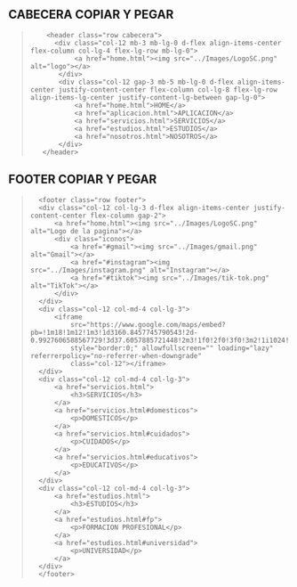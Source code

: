 ## CABECERA COPIAR Y PEGAR

>         <header class="row cabecera">
>           <div class="col-12 mb-3 mb-lg-0 d-flex align-items-center flex-column col-lg-4 flex-lg-row mb-lg-0">
>                <a href="home.html"><img src="../Images/LogoSC.png" alt="logo"></a>
>            </div>
>            <div class="col-12 gap-3 mb-5 mb-lg-0 d-flex align-items-center justify-content-center flex-column col-lg-8 flex-lg-row align-items-lg-center justify-content-lg-between gap-lg-0">
>                <a href="home.html">HOME</a>
>                <a href="aplicacion.html">APLICACION</a>
>                <a href="servicios.html">SERVICIOS</a>
>                <a href="estudios.html">ESTUDIOS</a>
>                <a href="nosotros.html">NOSOTROS</a>
>            </div>
>        </header>

## FOOTER COPIAR Y PEGAR

>       <footer class="row footer">
>       <div class="col-12 col-lg-3 d-flex align-items-center justify-content-center flex-column gap-2">
>           <a href="home.html"><img src="../Images/LogoSC.png" alt="Logo de la pagina"></a>
>           <div class="iconos">
>               <a href="#gmail"><img src="../Images/gmail.png" alt="Gmail"></a>
>               <a href="#instagram"><img src="../Images/instagram.png" alt="Instagram"></a>
>               <a href="#tiktok"><img src="../Images/tik-tok.png" alt="TikTok"></a>
>           </div>
>       </div>
>       <div class="col-12 col-md-4 col-lg-3">
>           <iframe
>               src="https://www.google.com/maps/embed?pb=!1m18!1m12!1m3!1d3160.8457745790543!2d-0.9927606588567729!3d37.6057885721448!2m3!1f0!2f0!3f0!3m2!1i1024!2i768!4f13.1!3m3!1m2!1s0xd634224e0bc8c2b%3A0xf62d78a986855460!2sCIFP%20Carlos%20III!5e0!3m2!1ses!2ses!4v1702134545952!5m2!1ses!2ses"
>               style="border:0;" allowfullscreen="" loading="lazy" referrerpolicy="no-referrer-when-downgrade"
>               class="col-12"></iframe>
>       </div>
>       <div class="col-12 col-md-4 col-lg-3">
>           <a href="servicios.html">
>               <h3>SERVICIOS</h3>
>           </a>
>           <a href="servicios.html#domesticos">
>               <p>DOMESTICOS</p>
>           </a>
>           <a href="servicios.html#cuidados">
>               <p>CUIDADOS</p>
>           </a>
>           <a href="servicios.html#educativos">
>               <p>EDUCATIVOS</p>
>           </a>
>       </div>
>       <div class="col-12 col-md-4 col-lg-3">
>           <a href="estudios.html">
>               <h3>ESTUDIOS</h3>
>           </a>
>           <a href="estudios.html#fp">
>               <p>FORMACION PROFESIONAL</p>
>           </a>
>           <a href="estudios.html#universidad">
>               <p>UNIVERSIDAD</p>
>           </a>
>       </div>
>       </footer>
